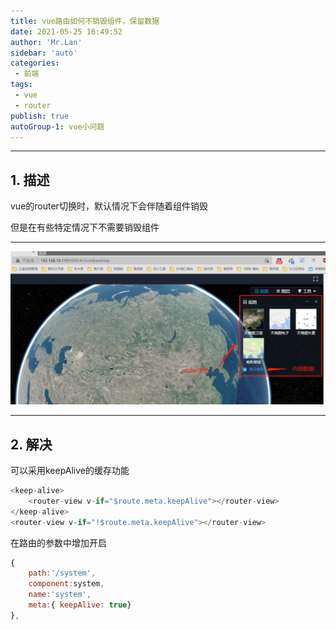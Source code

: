 ```yaml
--- 
title: vue路由如何不销毁组件，保留数据
date: 2021-05-25 16:49:52
author: 'Mr.Lan'
sidebar: 'auto'
categories: 
 - 前端
tags: 
 - vue
 - router
publish: true
autoGroup-1: vue小问题
---
```

***
## **1. 描述**
vue的router切换时，默认情况下会伴随着组件销毁

但是在有些特定情况下不需要销毁组件
***
![avatar](./img/router.png)
***

## **2. 解决**
可以采用keepAlive的缓存功能

``` js
<keep-alive>
    <router-view v-if="$route.meta.keepAlive"></router-view>
</keep-alive>
<router-view v-if="!$route.meta.keepAlive"></router-view>
```

在路由的参数中增加开启
``` js
{
    path:'/system', 
    component:system,
    name:'system',
    meta:{ keepAlive: true}
},
```
